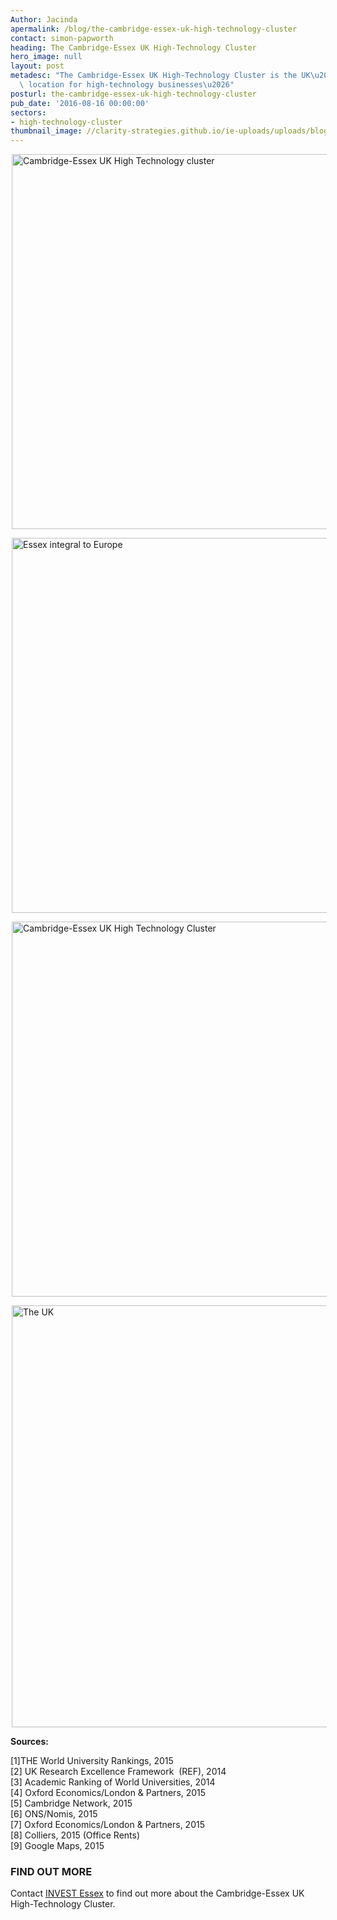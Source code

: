 ```yaml
---
Author: Jacinda
apermalink: /blog/the-cambridge-essex-uk-high-technology-cluster
contact: simon-papworth
heading: The Cambridge-Essex UK High-Technology Cluster
hero_image: null
layout: post
metadesc: "The Cambridge-Essex UK High-Technology Cluster is the UK\u2019s optimal\
  \ location for high-technology businesses\u2026"
posturl: the-cambridge-essex-uk-high-technology-cluster
pub_date: '2016-08-16 00:00:00'
sectors:
- high-technology-cluster
thumbnail_image: //clarity-strategies.github.io/ie-uploads/uploads/blog/Olympus_Keymed2_mini.jpg
---
```


<p><img alt='Cambridge-Essex UK High Technology cluster' src='//clarity-strategies.github.io/ie-uploads/uploads/blog/CEUHTC_icon_landscape_600.jpg' style='width: 600px; margin-left: 2px; margin-right: 2px;'/></p><p><img alt='Essex integral to Europe's leading high-technology cluster' src='//clarity-strategies.github.io/ie-uploads/uploads/blog/CEUHTC_Large_Infog_1_600.png' style='width: 600px; margin-left: 2px; margin-right: 2px;'/></p><p><img alt='Cambridge-Essex UK High Technology Cluster' src='//clarity-strategies.github.io/ie-uploads/uploads/blog/CEUHTC_icon_landscape_600.jpg' style='width: 600px; margin-left: 2px; margin-right: 2px;'/></p><p><img alt='The UK's optimal location for high-technology businesses' src='//clarity-strategies.github.io/ie-uploads/uploads/blog/CambridgeEssexGraphic2-META-675px.jpg' style='width: 675px; margin-left: 2px; margin-right: 2px;'/></p><p><strong>Sources:</strong></p><p>[1]THE World University Rankings, 2015<br/>[2] UK Research Excellence Framework  (REF), 2014<br/>[3] Academic Ranking of World Universities, 2014<br/>[4] Oxford Economics/London &amp; Partners, 2015<br/>[5] Cambridge Network, 2015<br/>[6] ONS/Nomis, 2015<br/>[7] Oxford Economics/London &amp; Partners, 2015<br/>[8] Colliers, 2015 (Office Rents)<br/>[9] Google Maps, 2015</p><h3>FIND OUT MORE</h3><p>Contact <a href='../index.html' target='_blank'>INVEST Essex</a> to find out more about the Cambridge-Essex UK High-Technology Cluster.</p>